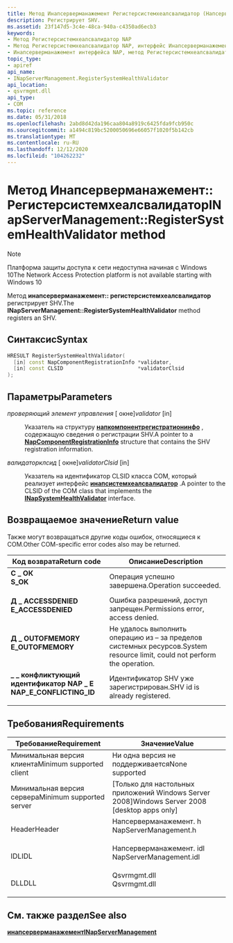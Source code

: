 ```yaml
---
title: Метод Инапсерверманажемент Регистерсистемхеалсвалидатор (Напсерверманажемент. h)
description: Регистрирует SHV.
ms.assetid: 23f147d5-3c4e-48ca-940a-c4350ad6ecb3
keywords:
- Метод Регистерсистемхеалсвалидатор NAP
- Метод Регистерсистемхеалсвалидатор NAP, интерфейс Инапсерверманажемент
- Инапсерверманажемент интерфейса NAP, метод Регистерсистемхеалсвалидатор
topic_type:
- apiref
api_name:
- INapServerManagement.RegisterSystemHealthValidator
api_location:
- qsvrmgmt.dll
api_type:
- COM
ms.topic: reference
ms.date: 05/31/2018
ms.openlocfilehash: 2abd8d42da196caa804a8919c6425fda9fcb950c
ms.sourcegitcommit: a1494c819bc5200050696e66057f1020f5b142cb
ms.translationtype: MT
ms.contentlocale: ru-RU
ms.lasthandoff: 12/12/2020
ms.locfileid: "104262232"
---
```

# <a name="inapservermanagementregistersystemhealthvalidator-method"></a><span data-ttu-id="d6815-106">Метод Инапсерверманажемент:: Регистерсистемхеалсвалидатор</span><span class="sxs-lookup"><span data-stu-id="d6815-106">INapServerManagement::RegisterSystemHealthValidator method</span></span>

> [!Note]  
> <span data-ttu-id="d6815-107">Платформа защиты доступа к сети недоступна начиная с Windows 10</span><span class="sxs-lookup"><span data-stu-id="d6815-107">The Network Access Protection platform is not available starting with Windows 10</span></span>

 

<span data-ttu-id="d6815-108">Метод **инапсерверманажемент:: регистерсистемхеалсвалидатор** регистрирует SHV.</span><span class="sxs-lookup"><span data-stu-id="d6815-108">The **INapServerManagement::RegisterSystemHealthValidator** method registers an SHV.</span></span>

## <a name="syntax"></a><span data-ttu-id="d6815-109">Синтаксис</span><span class="sxs-lookup"><span data-stu-id="d6815-109">Syntax</span></span>


```C++
HRESULT RegisterSystemHealthValidator(
  [in] const NapComponentRegistrationInfo *validator,
  [in] const CLSID                        *validatorClsid
);
```



## <a name="parameters"></a><span data-ttu-id="d6815-110">Параметры</span><span class="sxs-lookup"><span data-stu-id="d6815-110">Parameters</span></span>

<dl> <dt>

<span data-ttu-id="d6815-111">*проверяющий элемент управления* \[ окне\]</span><span class="sxs-lookup"><span data-stu-id="d6815-111">*validator* \[in\]</span></span>
</dt> <dd>

<span data-ttu-id="d6815-112">Указатель на структуру [**напкомпонентрегистратионинфо**](/windows/win32/api/naptypes/ns-naptypes-napcomponentregistrationinfo) , содержащую сведения о регистрации SHV.</span><span class="sxs-lookup"><span data-stu-id="d6815-112">A pointer to a [**NapComponentRegistrationInfo**](/windows/win32/api/naptypes/ns-naptypes-napcomponentregistrationinfo) structure that contains the SHV registration information.</span></span>

</dd> <dt>

<span data-ttu-id="d6815-113">*валидаторклсид* \[ окне\]</span><span class="sxs-lookup"><span data-stu-id="d6815-113">*validatorClsid* \[in\]</span></span>
</dt> <dd>

<span data-ttu-id="d6815-114">Указатель на идентификатор CLSID класса COM, который реализует интерфейс [**инапсистемхеалсвалидатор**](inapsystemhealthvalidator.md) .</span><span class="sxs-lookup"><span data-stu-id="d6815-114">A pointer to the CLSID of the COM class that implements the [**INapSystemHealthValidator**](inapsystemhealthvalidator.md) interface.</span></span>

</dd> </dl>

## <a name="return-value"></a><span data-ttu-id="d6815-115">Возвращаемое значение</span><span class="sxs-lookup"><span data-stu-id="d6815-115">Return value</span></span>

<span data-ttu-id="d6815-116">Также могут возвращаться другие коды ошибок, относящиеся к COM.</span><span class="sxs-lookup"><span data-stu-id="d6815-116">Other COM-specific error codes also may be returned.</span></span>



| <span data-ttu-id="d6815-117">Код возврата</span><span class="sxs-lookup"><span data-stu-id="d6815-117">Return code</span></span>                                                                                            | <span data-ttu-id="d6815-118">Описание</span><span class="sxs-lookup"><span data-stu-id="d6815-118">Description</span></span>                                                        |
|--------------------------------------------------------------------------------------------------------|--------------------------------------------------------------------|
| <dl> <span data-ttu-id="d6815-119"><dt>**С \_ ОК**</dt></span><span class="sxs-lookup"><span data-stu-id="d6815-119"><dt>**S\_OK** </dt></span></span> </dl>                  | <span data-ttu-id="d6815-120">Операция успешно завершена.</span><span class="sxs-lookup"><span data-stu-id="d6815-120">Operation succeeded.</span></span><br/>                                    |
| <dl> <span data-ttu-id="d6815-121"><dt>**Д \_ ACCESSDENIED**</dt></span><span class="sxs-lookup"><span data-stu-id="d6815-121"><dt>**E\_ACCESSDENIED** </dt></span></span> </dl>        | <span data-ttu-id="d6815-122">Ошибка разрешений, доступ запрещен.</span><span class="sxs-lookup"><span data-stu-id="d6815-122">Permissions error, access denied.</span></span><br/>                       |
| <dl> <span data-ttu-id="d6815-123"><dt>**Д \_ OUTOFMEMORY**</dt></span><span class="sxs-lookup"><span data-stu-id="d6815-123"><dt>**E\_OUTOFMEMORY** </dt></span></span> </dl>         | <span data-ttu-id="d6815-124">Не удалось выполнить операцию из – за пределов системных ресурсов.</span><span class="sxs-lookup"><span data-stu-id="d6815-124">System resource limit, could not perform the operation.</span></span><br/> |
| <dl> <span data-ttu-id="d6815-125"><dt>**\_ \_ конфликтующий идентификатор NAP \_ E**</dt></span><span class="sxs-lookup"><span data-stu-id="d6815-125"><dt>**NAP\_E\_CONFLICTING\_ID**</dt></span></span> </dl> | <span data-ttu-id="d6815-126">Идентификатор SHV уже зарегистрирован.</span><span class="sxs-lookup"><span data-stu-id="d6815-126">SHV id is already registered.</span></span><br/>                           |



 

## <a name="requirements"></a><span data-ttu-id="d6815-127">Требования</span><span class="sxs-lookup"><span data-stu-id="d6815-127">Requirements</span></span>



| <span data-ttu-id="d6815-128">Требование</span><span class="sxs-lookup"><span data-stu-id="d6815-128">Requirement</span></span> | <span data-ttu-id="d6815-129">Значение</span><span class="sxs-lookup"><span data-stu-id="d6815-129">Value</span></span> |
|-------------------------------------|----------------------------------------------------------------------------------------------------|
| <span data-ttu-id="d6815-130">Минимальная версия клиента</span><span class="sxs-lookup"><span data-stu-id="d6815-130">Minimum supported client</span></span><br/> | <span data-ttu-id="d6815-131">Ни одна версия не поддерживается</span><span class="sxs-lookup"><span data-stu-id="d6815-131">None supported</span></span><br/>                                                                          |
| <span data-ttu-id="d6815-132">Минимальная версия сервера</span><span class="sxs-lookup"><span data-stu-id="d6815-132">Minimum supported server</span></span><br/> | <span data-ttu-id="d6815-133">\[Только для настольных приложений Windows Server 2008\]</span><span class="sxs-lookup"><span data-stu-id="d6815-133">Windows Server 2008 \[desktop apps only\]</span></span><br/>                                               |
| <span data-ttu-id="d6815-134">Header</span><span class="sxs-lookup"><span data-stu-id="d6815-134">Header</span></span><br/>                   | <dl> <span data-ttu-id="d6815-135"><dt>Напсерверманажемент. h</dt></span><span class="sxs-lookup"><span data-stu-id="d6815-135"><dt>NapServerManagement.h</dt></span></span> </dl>   |
| <span data-ttu-id="d6815-136">IDL</span><span class="sxs-lookup"><span data-stu-id="d6815-136">IDL</span></span><br/>                      | <dl> <span data-ttu-id="d6815-137"><dt>Напсерверманажемент. idl</dt></span><span class="sxs-lookup"><span data-stu-id="d6815-137"><dt>NapServerManagement.idl</dt></span></span> </dl> |
| <span data-ttu-id="d6815-138">DLL</span><span class="sxs-lookup"><span data-stu-id="d6815-138">DLL</span></span><br/>                      | <dl> <span data-ttu-id="d6815-139"><dt>Qsvrmgmt.dll</dt></span><span class="sxs-lookup"><span data-stu-id="d6815-139"><dt>Qsvrmgmt.dll</dt></span></span> </dl>            |



## <a name="see-also"></a><span data-ttu-id="d6815-140">См. также раздел</span><span class="sxs-lookup"><span data-stu-id="d6815-140">See also</span></span>

<dl> <dt>

[<span data-ttu-id="d6815-141">**инапсерверманажемент**</span><span class="sxs-lookup"><span data-stu-id="d6815-141">**INapServerManagement**</span></span>](inapservermanagement.md)
</dt> </dl>

 

 





